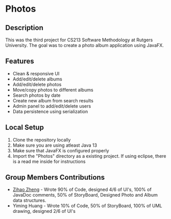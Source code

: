 # Photos


## Description
This was the third project for CS213 Software Methodology at Rutgers University. The goal was to create a photo album application using JavaFX.

## Features
* Clean & responsive UI
* Add/edit/delete albums
* Add/edit/delete photos
* Move/copy photos to different albums
* Search photos by date
* Create new album from search results 
* Admin panel to add/edit/delete users
* Data persistence using serialization

## Local Setup
1. Clone the repository locally
2. Make sure you are using atleast Java 13
3. Make sure that JavaFX is configured properly
4. Import the "Photos" directory as a existing project. If using eclipse, there is a read me inside for instructions

## Group Members Contributions

- [Zihao Zheng](https://github.com/zhengzihao2002) - Wrote 90% of Code, designed 4/6 of UI's, 100% of JavaDoc comments, 50% of StoryBoard, Designed Photo and Album data structures.
- Yiming Huang - Wrote 10% of Code, 50% of StoryBoard, 100% of UML drawing, designed 2/6 of UI's

